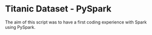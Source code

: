 # Titanic Dataset - PySpark
The aim of this script was to have a first coding experience with Spark using PySpark.
